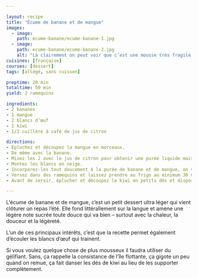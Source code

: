 ```yaml
---

layout: recipe
title: "Écume de banane et de mangue"
images:
  - image:
    path: ecume-banane/ecume-banane-1.jpg
  - image:
    path: ecume-banane/ecume-banane-2.jpg
    alt: "Là clairement on peut voir que c’est une mousse très fragile et aérée, pas comme la mousse comme tu la vois en cuisine généralement. D’où le terme d’écume."
cuisines: [française]
courses: [dessert]
tags: [allégé, sans cuisson]

preptime: 20 min
totaltime: 50 min
yield: 2 ramequins

ingredients:
- 2 bananes
- 1 mangue
- 2 blancs d’œuf
- 1 kiwi
- 1/2 cuillère à café de jus de citron

directions:
- Épluchez et découpez la mangue en morceaux.
- De même avec la banane.
- Mixez les 2 avec le jus de citron pour obtenir une purée liquide mais encore un peu épaisse.
- Montez les blancs en neige.
- Incorporez-les tout doucement à la purée de banane et de mangue, on veut conserver le maximum d’air.
- Versez dans des ramequins et laissez prendre au frigo au minimum 30 minutes.
- Avant de servir, éplucher et découpez le kiwi en petits dés et disposez-les sur l'écume de banane et de mangue.

---
```


L’écume de banane et de mangue, c’est un petit dessert ultra léger qui vient clôturer un repas l’été. Elle fond littérallement sur la langue et amène une légère note sucrée toute douce qui va bien – surtout avec la chaleur, la douceur et la légèreté.

L’un de ces principaux intérêts, c’est que la recette permet également d’écouler les blancs d’œuf qui trainent.

Si vous voulez quelque chose de plus mousseux il faudra utiliser du gélifiant. Sans, ça rappelle la consistance de l’île flottante, ça gigote un peu quand on remue, ça fait danser les dés de kiwi au lieu de les supporter complètement.